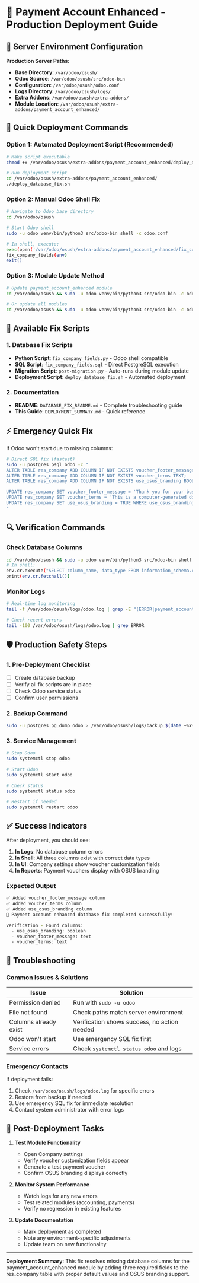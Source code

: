 # 🚀 Payment Account Enhanced - Production Deployment Guide

## 📁 Server Environment Configuration

**Production Server Paths:**
- **Base Directory**: `/var/odoo/osush/`
- **Odoo Source**: `/var/odoo/osush/src/odoo-bin`
- **Configuration**: `/var/odoo/osush/odoo.conf`
- **Logs Directory**: `/var/odoo/osush/logs/`
- **Extra Addons**: `/var/odoo/osush/extra-addons/`
- **Module Location**: `/var/odoo/osush/extra-addons/payment_account_enhanced/`

## 🎯 Quick Deployment Commands

### Option 1: Automated Deployment Script (Recommended)

```bash
# Make script executable
chmod +x /var/odoo/osush/extra-addons/payment_account_enhanced/deploy_database_fix.sh

# Run deployment script
cd /var/odoo/osush/extra-addons/payment_account_enhanced/
./deploy_database_fix.sh
```

### Option 2: Manual Odoo Shell Fix

```bash
# Navigate to Odoo base directory
cd /var/odoo/osush

# Start Odoo shell
sudo -u odoo venv/bin/python3 src/odoo-bin shell -c odoo.conf

# In shell, execute:
exec(open('/var/odoo/osush/extra-addons/payment_account_enhanced/fix_company_fields.py').read())
fix_company_fields(env)
exit()
```

### Option 3: Module Update Method

```bash
# Update payment_account_enhanced module
cd /var/odoo/osush && sudo -u odoo venv/bin/python3 src/odoo-bin -c odoo.conf --no-http --stop-after-init --update payment_account_enhanced

# Or update all modules
cd /var/odoo/osush && sudo -u odoo venv/bin/python3 src/odoo-bin -c odoo.conf --no-http --stop-after-init --update all
```

## 🔧 Available Fix Scripts

### 1. Database Fix Scripts
- **Python Script**: `fix_company_fields.py` - Odoo shell compatible
- **SQL Script**: `fix_company_fields.sql` - Direct PostgreSQL execution
- **Migration Script**: `post-migration.py` - Auto-runs during module update
- **Deployment Script**: `deploy_database_fix.sh` - Automated deployment

### 2. Documentation
- **README**: `DATABASE_FIX_README.md` - Complete troubleshooting guide
- **This Guide**: `DEPLOYMENT_SUMMARY.md` - Quick reference

## ⚡ Emergency Quick Fix

If Odoo won't start due to missing columns:

```bash
# Direct SQL fix (fastest)
sudo -u postgres psql odoo -c "
ALTER TABLE res_company ADD COLUMN IF NOT EXISTS voucher_footer_message TEXT;
ALTER TABLE res_company ADD COLUMN IF NOT EXISTS voucher_terms TEXT;
ALTER TABLE res_company ADD COLUMN IF NOT EXISTS use_osus_branding BOOLEAN;

UPDATE res_company SET voucher_footer_message = 'Thank you for your business' WHERE voucher_footer_message IS NULL;
UPDATE res_company SET voucher_terms = 'This is a computer-generated document. No physical signature or stamp required for system verification.' WHERE voucher_terms IS NULL;
UPDATE res_company SET use_osus_branding = TRUE WHERE use_osus_branding IS NULL;
"
```

## 🔍 Verification Commands

### Check Database Columns

```bash
cd /var/odoo/osush && sudo -u odoo venv/bin/python3 src/odoo-bin shell -c odoo.conf
# In shell:
env.cr.execute("SELECT column_name, data_type FROM information_schema.columns WHERE table_name='res_company' AND column_name IN ('voucher_footer_message', 'voucher_terms', 'use_osus_branding') ORDER BY column_name")
print(env.cr.fetchall())
```

### Monitor Logs

```bash
# Real-time log monitoring
tail -f /var/odoo/osush/logs/odoo.log | grep -E "(ERROR|payment_account_enhanced|res_company)"

# Check recent errors
tail -100 /var/odoo/osush/logs/odoo.log | grep ERROR
```

## 🛡️ Production Safety Steps

### 1. Pre-Deployment Checklist
- [ ] Create database backup
- [ ] Verify all fix scripts are in place
- [ ] Check Odoo service status
- [ ] Confirm user permissions

### 2. Backup Command

```bash
sudo -u postgres pg_dump odoo > /var/odoo/osush/logs/backup_$(date +%Y%m%d_%H%M%S).sql
```

### 3. Service Management

```bash
# Stop Odoo
sudo systemctl stop odoo

# Start Odoo
sudo systemctl start odoo

# Check status
sudo systemctl status odoo

# Restart if needed
sudo systemctl restart odoo
```

## ✅ Success Indicators

After deployment, you should see:

1. **In Logs**: No database column errors
2. **In Shell**: All three columns exist with correct data types
3. **In UI**: Company settings show voucher customization fields
4. **In Reports**: Payment vouchers display with OSUS branding

### Expected Output

```bash
✅ Added voucher_footer_message column
✅ Added voucher_terms column  
✅ Added use_osus_branding column
🎉 Payment account enhanced database fix completed successfully!

Verification - Found columns:
  - use_osus_branding: boolean
  - voucher_footer_message: text
  - voucher_terms: text
```

## 🚨 Troubleshooting

### Common Issues & Solutions

| Issue | Solution |
|-------|----------|
| Permission denied | Run with `sudo -u odoo` |
| File not found | Check paths match server environment |
| Columns already exist | Verification shows success, no action needed |
| Odoo won't start | Use emergency SQL fix first |
| Service errors | Check `systemctl status odoo` and logs |

### Emergency Contacts

If deployment fails:
1. Check `/var/odoo/osush/logs/odoo.log` for specific errors
2. Restore from backup if needed
3. Use emergency SQL fix for immediate resolution
4. Contact system administrator with error logs

## 📝 Post-Deployment Tasks

1. **Test Module Functionality**
   - Open Company settings
   - Verify voucher customization fields appear
   - Generate a test payment voucher
   - Confirm OSUS branding displays correctly

2. **Monitor System Performance**
   - Watch logs for any new errors
   - Test related modules (accounting, payments)
   - Verify no regression in existing features

3. **Update Documentation**
   - Mark deployment as completed
   - Note any environment-specific adjustments
   - Update team on new functionality

---

**Deployment Summary**: This fix resolves missing database columns for the payment_account_enhanced module by adding three required fields to the res_company table with proper default values and OSUS branding support.

